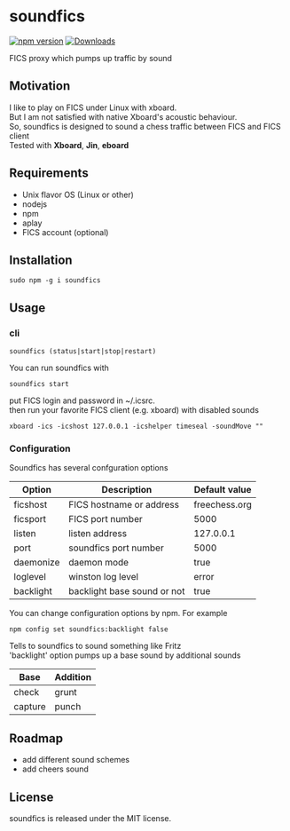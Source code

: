 # soundfics
[![npm version][npm-image]][npm-url]
[![Downloads][downloads-image]][downloads-url]

FICS proxy which pumps up traffic by sound

## Motivation
I like to play on FICS under Linux with xboard.<br>
But I am not satisfied with native Xboard's acoustic behaviour.<br>
So, soundfics is designed to sound a chess traffic between FICS and FICS client <br>
Tested with **Xboard**, **Jin**, **eboard**

## Requirements
- Unix flavor OS (Linux or other)
- nodejs
- npm
- aplay
- FICS account (optional)

## Installation
```
sudo npm -g i soundfics
```
## Usage

### cli
```
soundfics (status|start|stop|restart)
```
You can run soundfics with 
```
soundfics start
```
put FICS login and password in ~/.icsrc.<br>
then run your favorite FICS client (e.g. xboard) with disabled sounds
```
xboard -ics -icshost 127.0.0.1 -icshelper timeseal -soundMove ""
```

### Configuration
Soundfics has several confguration options

|Option|Description|Default value|
|------|-----------|-------------|
|ficshost|FICS hostname or address|freechess.org|
|ficsport|FICS port number|5000|
|listen|listen address|127.0.0.1|
|port|soundfics port number|5000|
|daemonize|daemon mode|true|
|loglevel|winston log level|error|
|backlight|backlight base sound or not|true|

You can change configuration options by npm.
For example
```
npm config set soundfics:backlight false
```
Tells to soundfics to sound something like Fritz<br>
'backlight' option pumps up a base sound by additional sounds

|Base|Addition|
|----|------|
|check|grunt|
|capture|punch|

## Roadmap
- add different sound schemes
- add cheers sound

## License
soundfics is released under the MIT license.

[npm-image]: https://img.shields.io/npm/v/soundfics.svg?style=flat-square
[npm-url]: https://npmjs.org/package/soundfics
[downloads-image]: http://img.shields.io/npm/dm/soundfics.svg?style=flat-square
[downloads-url]: https://npmjs.org/package/soundfics
